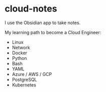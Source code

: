 # cloud-notes
I use the Obsidian app to take notes.

My learning path to become a Cloud Engineer:
- Linux
- Network
- Docker
- Python
- Bash
- YAML
- Azure / AWS / GCP
- PostgreSQL
- Kubernetes
